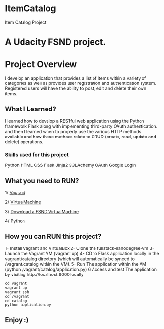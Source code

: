 # ItemCatalog
Item Catalog Project


# A Udacity FSND project. 

# Project Overview

I develop an application that provides a list of items within a variety of categories as well as provides user registration and authentication system.
Registered users will have the ability to post, edit and delete their own items.

## What I Learned?

I learned how to develop a RESTful web application using the Python framework Flask along with implementing third-party OAuth authentication. and then I learned when to properly use the various HTTP methods available and how these methods relate to CRUD (create, read, update and delete) operations.

### Skills used for this project

Python
HTML
CSS
Flask
Jinja2
SQLAchemy
OAuth
Google Login

## What you need to RUN?
1/ [Vagrant](https://www.vagrantup.com/downloads.htmlb.VirtualMachine)

2/ [VirtualMachine](https://www.virtualbox.org/wiki/Downloadsc.Download)

3/ [Download	a	FSND	VirtualMachine ](https://github.com/udacity/fullstack-nanodegree-vm)

4/ [Python]( https://www.python.org)




## How you can RUN this project?

1- Install Vagrant and VirtualBox
2- Clone the fullstack-nanodegree-vm
3- Launch the Vagrant VM (vagrant up)
4- CD to Flask application locally in the vagrant/catalog directory (which will automatically be synced to /vagrant/catalog within the VM).
5- Run The application within the VM (python /vagrant/catalog/application.py)
6 Access and test The application by visiting http://localhost:8000 locally

```
cd vagrant
vagrant up
vagrant ssh
cd /vagrant
cd catalog
python application.py
```


## Enjoy :)

